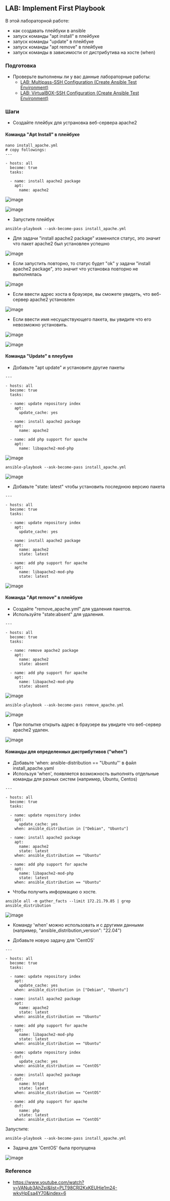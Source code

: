 ## LAB: Implement First Playbook

В этой лабораторной работе:
- как создавать плейбуки в ansible
- запуск команды "apt install" в плейбуке 
- запуск команды "update" в плейбуке 
- запуск команды "apt remove" в плейбуке 
- запуск команды в зависимости от дистрибутива на хосте (when)

### Подготовка

- Проверьте выполнены ли у вас данные лабораторные работы:
  - [LAB: Multipass-SSH Configuration (Create Ansible Test Environment)](https://github.com/gulyaeve/ansible_labs/blob/main/Multipass-SSH-Configuration.md)
  - [LAB: VirtualBOX-SSH Configuration (Create Ansible Test Environment)](https://github.com/gulyaeve/ansible_labs/blob/main/VirtualBOX-SSH-Configuration.md)

### Шаги

- Создайте плейбук для устрановка веб-сервера apache2

#### Команда "Apt Install" в плейбуке

``` 
nano install_apache.yml
# copy followings:
---

- hosts: all
  become: true
  tasks:

  - name: install apache2 package
    apt:
      name: apache2
``` 

![image](https://user-images.githubusercontent.com/10358317/201101204-780321bf-57b7-450b-89e9-1c5d6deb5e39.png)

![image](https://user-images.githubusercontent.com/10358317/201100926-480de972-078e-4541-9f06-30b625c71585.png)

- Запустите плейбук 

``` 
ansible-playbook --ask-become-pass install_apache.yml
``` 

- Для задачи "install apache2 package" изменился статус, это значит что пакет apache2 был установлен успешно 

![image](https://user-images.githubusercontent.com/10358317/201101843-efc4262d-5506-404e-b505-0d91131154df.png)

- Если запустить повторно, то статус будет "ok" у задачи "install apache2 package", это значит что установка повторно не выполнялась

![image](https://user-images.githubusercontent.com/10358317/201102379-69fe5e2b-7793-421d-add0-25d88b19b969.png)

- Если ввести адрес хоста в браузере, вы сможете увидеть, что веб-сервер apache2 установлен

![image](https://user-images.githubusercontent.com/10358317/201103096-a62b7d08-1208-485f-8bd4-de5b5c7b1e06.png)

- Если ввести имя несуществующего пакета, вы увидите что его невозможно установить.

![image](https://user-images.githubusercontent.com/10358317/201104092-7a38235c-1a48-4f16-8c2e-9269be6d7faa.png)

![image](https://user-images.githubusercontent.com/10358317/201103961-7a10a711-d6e4-4aac-b05c-f5d5172f25ad.png)

#### Команда "Update" в плеубуке 

- Добавьте "apt update" и установите другие пакеты

``` 
---

- hosts: all
  become: true
  tasks:

  - name: update repository index
    apt:
      update_cache: yes

  - name: install apache2 package
    apt:
      name: apache2

  - name: add php support for apache
    apt:
      name: libapache2-mod-php
``` 

![image](https://user-images.githubusercontent.com/10358317/201105158-4b3e598b-0726-444f-8844-ee99fc8f8d82.png)

``` 
ansible-playbook --ask-become-pass install_apache.yml
``` 

![image](https://user-images.githubusercontent.com/10358317/201105473-2697a57a-4334-484f-97d9-501452007259.png)

- Добавьте "state: latest" чтобы установить последнюю версию пакета

``` 
---

- hosts: all
  become: true
  tasks:

  - name: update repository index
    apt:
      update_cache: yes

  - name: install apache2 package
    apt:
      name: apache2
      state: latest

  - name: add php support for apache
    apt:
      name: libapache2-mod-php
      state: latest
```

![image](https://user-images.githubusercontent.com/10358317/201106278-537221bf-878a-4ee3-b211-83e9e52e252f.png)

#### Команда "Apt remove" в плейбуке

- Создайте "remove_apache.yml" для удаления пакетов.
- Используйте "state:absent" для удаления.

``` 
---

- hosts: all
  become: true
  tasks:

  - name: remove apache2 package
    apt:
      name: apache2
      state: absent

  - name: add php support for apache
    apt:
      name: libapache2-mod-php
      state: absent
```

![image](https://user-images.githubusercontent.com/10358317/201107052-4e2c2d50-d7e7-44dd-8352-bd91f7e7be6b.png)

``` 
ansible-playbook --ask-become-pass remove_apache.yml
``` 

![image](https://user-images.githubusercontent.com/10358317/201107516-ff2b2337-a01c-401d-af0a-177ac38c58c7.png)

- При попытке открыть адрес в браузере вы увидите что веб-сервер apache2 удален.

![image](https://user-images.githubusercontent.com/10358317/201107771-df10bf6e-367c-4235-a779-2703958b8774.png)

#### Команды для определенных дистрибутивов ("when")

- Добавьте 'when: ansible-distribution == "Ubuntu"' в файл install_apache.yaml
- Используя 'when', появляется возможность выполнять отдельные команды для разных систем (например, Ubuntu, Centos)

``` 
---

- hosts: all
  become: true
  tasks:

  - name: update repository index
    apt:
      update_cache: yes
    when: ansible_distribution in ["Debian", "Ubuntu"]

  - name: install apache2 package
    apt:
      name: apache2
      state: latest
    when: ansible_distribution == "Ubuntu"

  - name: add php support for apache
    apt:
      name: libapache2-mod-php
      state: latest
    when: ansible_distribution == "Ubuntu"
```
- Чтобы получить информацию о хосте. 

```
ansible all -m gather_facts --limit 172.21.79.85 | grep ansible_distribution
```

![image](https://user-images.githubusercontent.com/10358317/201655623-98733d68-3624-48a1-8589-d6ec62bbf7aa.png)

- Команду 'when' можно использовать и с другими данными (например, "ansible_distribution_version": "22.04")

- Добавьте новую задачу для 'CentOS'

```
---

- hosts: all
  become: true
  tasks:

  - name: update repository index
    apt:
      update_cache: yes
    when: ansible_distribution in ["Debian", "Ubuntu"]

  - name: install apache2 package
    apt:
      name: apache2
      state: latest
    when: ansible_distribution == "Ubuntu"

  - name: add php support for apache
    apt:
      name: libapache2-mod-php
      state: latest
    when: ansible_distribution == "Ubuntu"

  - name: update repository index
    dnf:
      update_cache: yes
    when: ansible_distribution == "CentOS"

  - name: install apache2 package
    dnf:
      name: httpd
      state: latest
    when: ansible_distribution == "CentOS"

  - name: add php support for apache
    dnf:
      name: php
      state: latest
    when: ansible_distribution == "CentOS"
```
Запустите: 
``` 
ansible-playbook --ask-become-pass install_apache.yml
``` 
- Задача для 'CentOS' была пропущена

![image](https://user-images.githubusercontent.com/10358317/201657035-511cf7aa-8b17-4f87-95f9-4ea8d2772b1d.png)


### Reference

- https://www.youtube.com/watch?v=VANub3AhZpI&list=PLT98CRl2KxKEUHie1m24-wkyHpEsa4Y70&index=6
